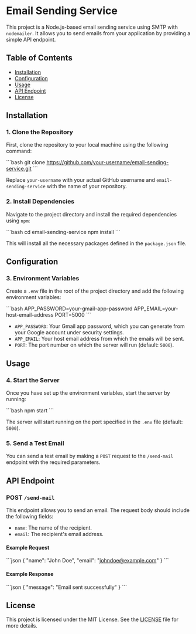 
# Email Sending Service

This project is a Node.js-based email sending service using SMTP with `nodemailer`. It allows you to send emails from your application by providing a simple API endpoint.

## Table of Contents
- [Installation](#installation)
- [Configuration](#configuration)
- [Usage](#usage)
- [API Endpoint](#api-endpoint)
- [License](#license)

## Installation

### 1. Clone the Repository

First, clone the repository to your local machine using the following command:

\`\`\`bash
git clone https://github.com/your-username/email-sending-service.git
\`\`\`

Replace `your-username` with your actual GitHub username and `email-sending-service` with the name of your repository.

### 2. Install Dependencies

Navigate to the project directory and install the required dependencies using `npm`:

\`\`\`bash
cd email-sending-service
npm install
\`\`\`

This will install all the necessary packages defined in the `package.json` file.

## Configuration

### 3. Environment Variables

Create a `.env` file in the root of the project directory and add the following environment variables:

\`\`\`bash
APP_PASSWORD=your-gmail-app-password
APP_EMAIL=your-host-email-address
PORT=5000
\`\`\`

- `APP_PASSWORD`: Your Gmail app password, which you can generate from your Google account under security settings.
- `APP_EMAIL`: Your host email address from which the emails will be sent.
- `PORT`: The port number on which the server will run (default: `5000`).

## Usage

### 4. Start the Server

Once you have set up the environment variables, start the server by running:

\`\`\`bash
npm start
\`\`\`

The server will start running on the port specified in the `.env` file (default: `5000`).

### 5. Send a Test Email

You can send a test email by making a `POST` request to the `/send-mail` endpoint with the required parameters.

## API Endpoint

### POST `/send-mail`

This endpoint allows you to send an email. The request body should include the following fields:

- `name`: The name of the recipient.
- `email`: The recipient's email address.

#### Example Request

\`\`\`json
{
  "name": "John Doe",
  "email": "johndoe@example.com"
}
\`\`\`

#### Example Response

\`\`\`json
{
  "message": "Email sent successfully"
}
\`\`\`

## License

This project is licensed under the MIT License. See the [LICENSE](LICENSE) file for more details.
